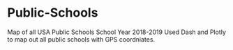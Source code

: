 # Public-Schools
Map of all USA Public Schools
School Year 2018-2019
Used Dash and Plotly to map out all public schools with GPS coordniates. 
